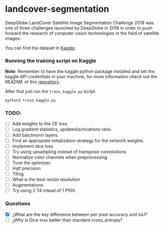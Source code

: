 # landcover-segmentation

DeepGlobe LandCover Satellite Image Segmentation Challenge 2018 was one of three challenges launched by DeepGlobe in 2018 in order to push 
forward the research of computer vision technologies in the field of satellite images.

You can find the dataset in [Kaggle](https://www.kaggle.com/datasets/balraj98/deepglobe-land-cover-classification-dataset).



### Running the training script on Kaggle

**Note**: Remember to have the kaggle python package installed and set the kaggle 
API credentials in your machine, for more information check out the README of this 
[repository](https://github.com/Kaggle/kaggle-api).

After that just run the `train_kaggle.py` script.
```bash
python3 train_kaggle.py
```
### TODO:

- [ ] Add weights to the CE loss 
- [ ] Log gradient statistics, updated/activations ratio.
- [ ] Add batchnorm layers.
- [ ] Find an appropiate initialization strategy for the network weights.
- [ ] Implement dice loss
- [ ] Try using upsampling instead of transpose convolutions
- [ ] Normalize color channels when preprocessing.
- [ ] Tune the optimizer.
- [ ] Half precision
- [ ] Tiling
- [ ] What is the best resize resolution
- [ ] Augmentations
- [ ] Try using 2 T4 intead of 1 P100.

### Questions

- [x] ¿What are the key difference between per pixel accuracy and IoU?
- [ ] ¿Why is Dice loss better than standard cross_entropy?